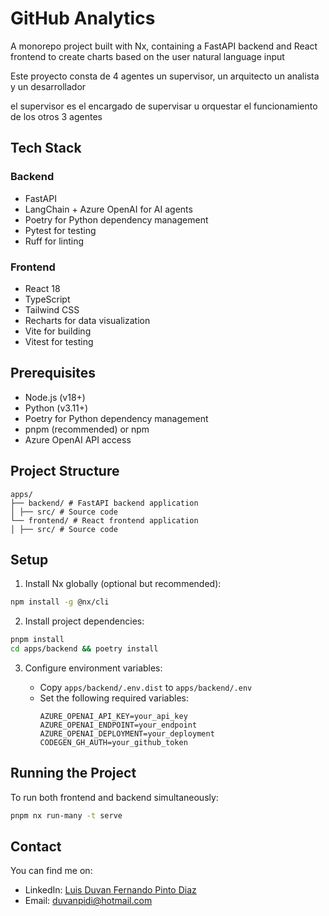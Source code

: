 # GitHub Analytics

A monorepo project built with Nx, containing a FastAPI backend and React frontend to create charts based on the user natural language input

Este proyecto consta de 4 agentes un supervisor, un arquitecto un analista y un desarrollador 

el supervisor es el encargado de supervisar u orquestar el funcionamiento de los otros 3 agentes

## Tech Stack

### Backend

- FastAPI
- LangChain + Azure OpenAI for AI agents
- Poetry for Python dependency management
- Pytest for testing
- Ruff for linting

### Frontend

- React 18
- TypeScript
- Tailwind CSS
- Recharts for data visualization
- Vite for building
- Vitest for testing

## Prerequisites

- Node.js (v18+)
- Python (v3.11+)
- Poetry for Python dependency management
- pnpm (recommended) or npm
- Azure OpenAI API access

## Project Structure

```
apps/
├── backend/ # FastAPI backend application
│ ├── src/ # Source code
└── frontend/ # React frontend application
│ ├── src/ # Source code
```

## Setup

1. Install Nx globally (optional but recommended):

```sh
npm install -g @nx/cli
```

2. Install project dependencies:

```sh
pnpm install
cd apps/backend && poetry install
```

3. Configure environment variables:

   - Copy `apps/backend/.env.dist` to `apps/backend/.env`
   - Set the following required variables:
     ```
     AZURE_OPENAI_API_KEY=your_api_key
     AZURE_OPENAI_ENDPOINT=your_endpoint
     AZURE_OPENAI_DEPLOYMENT=your_deployment
     CODEGEN_GH_AUTH=your_github_token
     ```

## Running the Project

To run both frontend and backend simultaneously:

```sh
pnpm nx run-many -t serve
```

## Contact

You can find me on:

- LinkedIn: [Luis Duvan Fernando Pinto Diaz](https://www.linkedin.com/in/duvanfernandopintodiaz/)
- Email: duvanpidi@hotmail.com

